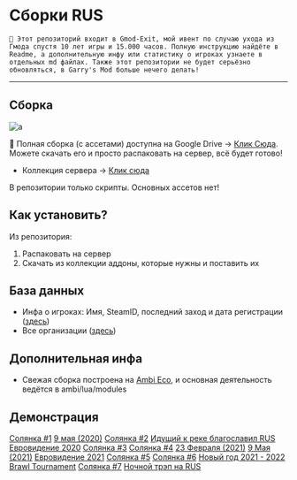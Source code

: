 # Сборки RUS

`🎄 Этот репозиторий входит в Gmod-Exit, мой ивент по случаю ухода из Гмода спустя 10 лет игры и 15.000 часов. Полную инструкцию найдёте в Readme, а дополнительную инфу или статистику о игроках узнаете в отдельных md файлах. Также этот репозитории не будет серьёзно обновляться, в Garry's Mod больше нечего делать!`

---

## Сборка

![a](https://i.imgur.com/7gPcfVq.jpeg)

💙 Полная сборка (с ассетами) доступна на Google Drive -> [Клик Сюда](https://drive.google.com/file/d/1BNWJIXFFnEqIk5-TO8udByMzK2_BuLkH/view?usp=sharing). Можете скачать его и просто распаковать на сервер, всё будет готово! 

* Коллекция сервера -> [Клик сюда](https://steamcommunity.com/workshop/filedetails/?id=2041976090)

В репозитории только скрипты. Основных ассетов нет!

## Как установить?
Из репозитория:
1. Распаковать на сервер
2. Скачать из коллекции аддоны, которые нужны и поставить их

## База данных

* Инфа о игроках: Имя, SteamID, последний заход и дата регистрации ([здесь](https://github.com/Titanovsky/gmodexit-homeway/blob/main/database/homeway_players.md))
* Все организации ([здесь](https://github.com/Titanovsky/gmodexit-homeway/blob/main/database/homeway_organizations.md))

## Дополнительная инфа

* Свежая сборка построена на [Ambi Eco](https://github.com/Titanovsky/ambi-eco), и основная деятельность ведётся в ambi/lua/modules

## Демонстрация

[Солянка #1](https://www.youtube.com/watch?v=a5cAvnvpVMU)
[9 мая (2020)](https://www.youtube.com/watch?v=F7UHDSQ-T4o)
[Солянка #2](https://www.youtube.com/watch?v=N-KGrHhI9gc)
[Идущий к реке благославил RUS](https://www.youtube.com/watch?v=lA942B5mdeE)
[Евровидение 2020](https://www.youtube.com/watch?v=NF1gzhnbxfQ)
[Солянка #3](https://www.youtube.com/watch?v=3vXYcogRo64)
[Солянка #4](https://www.youtube.com/watch?v=5g1BhtFiqDU)
[23 Февраля (2021)](https://www.youtube.com/watch?v=6iDPaRcbS_g)
[9 Мая (2021)](https://www.youtube.com/watch?v=QbQzrDbP_c0)
[Евровидение 2021](https://www.youtube.com/watch?v=NNfcTtisr5Y)
[Солянка #5](https://www.youtube.com/watch?v=f025mJuuUY4)
[Солянка #6](https://www.youtube.com/watch?v=b9Ku-wn_0q8)
[Новый год 2021 - 2022](https://www.youtube.com/watch?v=XByeAmJgrws)
[Brawl Tournament](https://www.youtube.com/watch?v=RdR3HDpjK2s)
[Солянка #7](https://www.youtube.com/watch?v=Y4arT5sp6a8)
[Ночной трэп на RUS](https://www.youtube.com/watch?v=2Jkt91M-uDU)